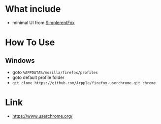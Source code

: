 # What include
- minimal UI from [SimplerentFox](https://github.com/MiguelRAvila/SimplerentFox)

# How To Use

## Windows
- goto `%APPDATA%/mozilla/firefox/profiles`
- goto default profile folder
- `git clone https://github.com/Arpple/firefox-userchrome.git chrome`

# Link
- https://www.userchrome.org/